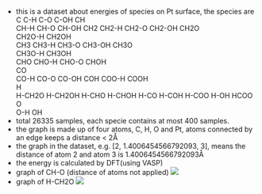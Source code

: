 - this is a dataset about energies of species on Pt surface, the species are 
C
C-H
C-O
C-OH
CH	
CH-H
CH-O
CH-OH
CH2	
CH2-H
CH2-O
CH2-OH
CH2O	
CH2O-H
CH2OH	
CH3	
CH3-H
CH3-O
CH3-OH
CH3O	
CH3O-H
CH3OH	
CHO	
CHO-H
CHO-O
CHOH	
CO	
CO-H
CO-O
CO-OH
COH	
COO-H
COOH	
H	
H-CH2O
H-CH2OH
H-CHO
H-CHOH
H-CO
H-COH
H-COO
H-OH
HCOO	
O	
O-H
OH	
- total 26335 samples, each specie contains at most 400 samples.
- the graph is made up of four atoms, C, H, O and Pt, atoms connected by an edge keeps a distance < 2Å
- the graph in the dataset, e.g. [2, 1.4006454566792093, 3], means the distance of atom 2 and atom 3 is 1.4006454566792093Å
- the energy is calculated by DFT(using VASP)
- graph of CH-O (distance of atoms not applied)
![](https://i.imgur.com/lwUdRhr.png)
- graph of H-CH2O
![](https://i.imgur.com/SD9G9pw.png)